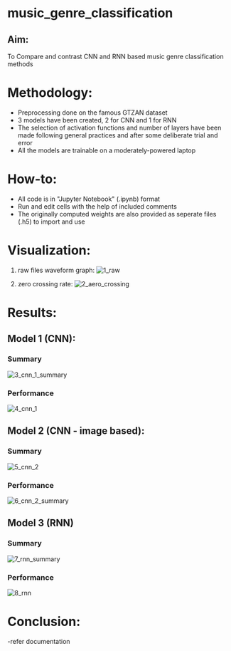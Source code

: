 # music_genre_classification
## Aim:
To Compare and contrast CNN and RNN based music genre classification methods


# Methodology:
- Preprocessing done on the famous GTZAN dataset
- 3 models have been created, 2 for CNN and 1 for RNN
- The selection of activation functions and number of layers have been made following general practices and after some deliberate trial and error
- All the models are trainable on a moderately-powered laptop


# How-to:
- All code is in "Jupyter Notebook" (.ipynb) format
- Run and edit cells with the help of included comments
- The originally computed weights are also provided as seperate files (.h5) to import and use


# Visualization:
1. raw files waveform graph:
![1_raw](https://github.com/SasidharanGS/music_genre_classification/assets/72748646/45fb4dad-21a3-4f7b-8272-cb1250d45b53)

2. zero crossing rate:
![2_aero_crossing](https://github.com/SasidharanGS/music_genre_classification/assets/72748646/c280252c-24f5-4339-bda1-2c55b7516872)

# Results:
## Model 1 (CNN):
### Summary
![3_cnn_1_summary](https://github.com/SasidharanGS/music_genre_classification/assets/72748646/f0fd1653-c5dd-4e56-a964-be7b1144f6ff)
### Performance
![4_cnn_1](https://github.com/SasidharanGS/music_genre_classification/assets/72748646/992911ac-ef61-4611-8040-b55be5fb635a)


## Model 2 (CNN - image based):
### Summary
![5_cnn_2](https://github.com/SasidharanGS/music_genre_classification/assets/72748646/78ae42be-7584-404e-883f-9fbcb6c58242)
### Performance
![6_cnn_2_summary](https://github.com/SasidharanGS/music_genre_classification/assets/72748646/b04847ad-5c1b-4703-b9b3-5f93660d7076)


## Model 3 (RNN)
### Summary
![7_rnn_summary](https://github.com/SasidharanGS/music_genre_classification/assets/72748646/0d05aadf-8696-47b8-92f5-416964966c1b)
### Performance
![8_rnn](https://github.com/SasidharanGS/music_genre_classification/assets/72748646/abd9159d-a123-43b5-a87e-992a2012c687)


# Conclusion:
-refer documentation
